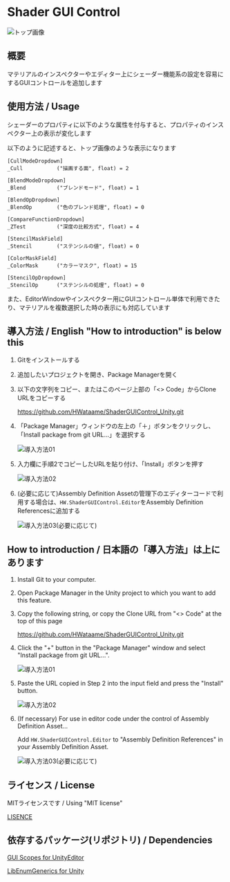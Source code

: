 # Shader GUI Control
![トップ画像](https://github.com/user-attachments/assets/b39c47f4-4552-4409-9905-c5bb8200f274)

## 概要
マテリアルのインスペクターやエディター上にシェーダー機能系の設定を容易にするGUIコントロールを追加します

## 使用方法 / Usage
シェーダーのプロパティに以下のような属性を付与すると、プロパティのインスペクター上の表示が変化します

以下のように記述すると、トップ画像のような表示になります
```shaderlab
[CullModeDropdown]
_Cull           ("描画する面", float) = 2

[BlendModeDropdown]
_Blend          ("ブレンドモード", float) = 1

[BlendOpDropdown]
_BlendOp        ("色のブレンド処理", float) = 0

[CompareFunctionDropdown]
_ZTest          ("深度の比較方式", float) = 4

[StencilMaskField]
_Stencil        ("ステンシルの値", float) = 0

[ColorMaskField]
_ColorMask      ("カラーマスク", float) = 15

[StencilOpDropdown]
_StencilOp      ("ステンシルの処理", float) = 0
```
また、EditorWindowやインスペクター用にGUIコントロール単体で利用できたり、マテリアルを複数選択した時の表示にも対応しています

## 導入方法 / English "How to introduction" is below this
1. Gitをインストールする
2. 追加したいプロジェクトを開き、Package Managerを開く
3. 以下の文字列をコピー、またはこのページ上部の「<> Code」からClone URLをコピーする

    https://github.com/HWataame/ShaderGUIControl_Unity.git
4. 「Package Manager」ウィンドウの左上の「＋」ボタンをクリックし、「Install package from git URL...」を選択する

    ![導入方法01](https://github.com/user-attachments/assets/6b334a95-a1dd-4063-9cb2-b6d1f81cd6cc)
5. 入力欄に手順2でコピーしたURLを貼り付け、「Install」ボタンを押す

    ![導入方法02](https://github.com/user-attachments/assets/de46ab93-bd78-4786-9e29-4477de68fb97)
6. (必要に応じて)Assembly Definition Assetの管理下のエディターコードで利用する場合は、`HW.ShaderGUIControl.Editor`をAssembly Definition Referencesに追加する

    ![導入方法03(必要に応じて)](https://github.com/user-attachments/assets/17165e76-ec45-478c-a0e3-f21f88099bc5)



## How to introduction / 日本語の「導入方法」は上にあります
1. Install Git to your computer.
2. Open Package Manager in the Unity project to which you want to add this feature.
3. Copy the following string, or copy the Clone URL from "<> Code" at the top of this page

    https://github.com/HWataame/ShaderGUIControl_Unity.git
4. Click the "+" button in the "Package Manager" window and select "Install package from git URL...".

    ![導入方法01](https://github.com/user-attachments/assets/6b334a95-a1dd-4063-9cb2-b6d1f81cd6cc)
5. Paste the URL copied in Step 2 into the input field and press the "Install" button.

    ![導入方法02](https://github.com/user-attachments/assets/de46ab93-bd78-4786-9e29-4477de68fb97)
6. (If necessary) For use in editor code under the control of Assembly Definition Asset...

   Add `HW.ShaderGUIControl.Editor` to "Assembly Definition References" in your Assembly Definition Asset.

    ![導入方法03(必要に応じて)](https://github.com/user-attachments/assets/17165e76-ec45-478c-a0e3-f21f88099bc5)

## ライセンス / License
MITライセンスです / Using "MIT license"

[LISENCE](/LICENSE)

## 依存するパッケージ(リポジトリ) / Dependencies
[GUI Scopes for UnityEditor](https://github.com/HWataame/GUIScopeUtil_Unity)

[LibEnumGenerics for Unity](https://github.com/HWataame/LibEnumGenerics_Unity)

